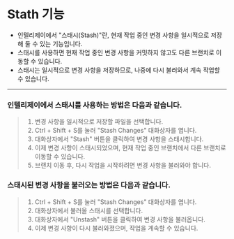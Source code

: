 # Stath 기능
- 인텔리제이에서 "스태시(Stash)"란, 현재 작업 중인 변경 사항을 일시적으로 저장해 둘 수 있는 기능입니다. 
- 스태시를 사용하면 현재 작업 중인 변경 사항을 커밋하지 않고도 다른 브랜치로 이동할 수 있습니다. 
- 스태시는 일시적으로 변경 사항을 저장하므로, 나중에 다시 불러와서 계속 작업할 수 있습니다.

---
### 인텔리제이에서 스태시를 사용하는 방법은 다음과 같습니다.
> 1. 변경 사항을 일시적으로 저장할 파일을 선택합니다.
> 2. Ctrl + Shift + S를 눌러 "Stash Changes" 대화상자를 엽니다.
> 3. 대화상자에서 "Stash" 버튼을 클릭하여 변경 사항을 스태시합니다.
> 4. 이제 변경 사항이 스태시되었으며, 현재 작업 중인 브랜치에서 다른 브랜치로 이동할 수 있습니다. 
> 5. 브랜치 이동 후, 다시 작업을 시작하려면 변경 사항을 불러와야 합니다.

### 스태시된 변경 사항을 불러오는 방법은 다음과 같습니다.
> 1. Ctrl + Shift + S를 눌러 "Stash Changes" 대화상자를 엽니다.
> 2. 대화상자에서 불러올 스태시를 선택합니다.
> 3. 대화상자에서 "Unstash" 버튼을 클릭하여 변경 사항을 불러옵니다.
> 4. 이제 변경 사항이 다시 불러와졌으며, 작업을 계속할 수 있습니다.